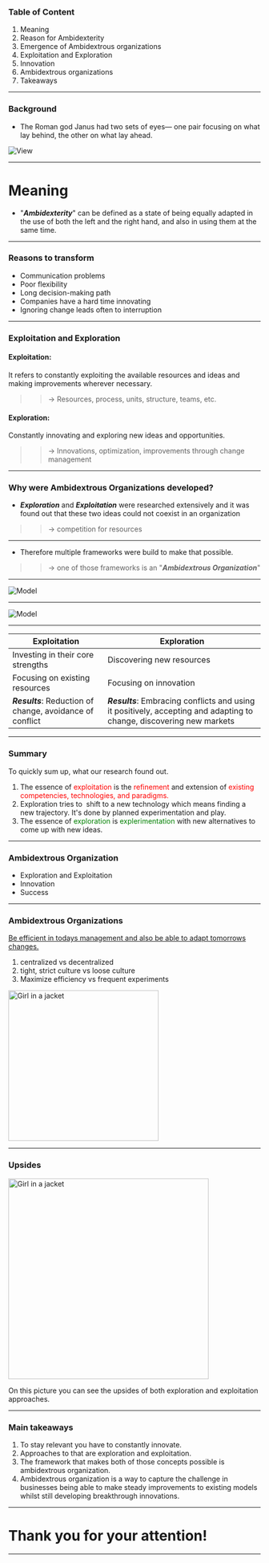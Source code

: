 <style type="text/css" rel="stylesheet">
* { color: ; 
    /background-image: url("Background.jpg");
    border-collapse: ;
}
</style>

### Table of Content
1. Meaning
1. Reason for Ambidexterity
1. Emergence of Ambidextrous organizations    
1. Exploitation and Exploration
1. Innovation
1. Ambidextrous organizations
1. Takeaways

---

### Background
* The Roman god Janus had two sets of eyes— one pair focusing on what lay behind, the other on what lay ahead. 

![View](AmbidextriousView2.0.JPG)

---
# Meaning
* &#34;***Ambidexterity***&#34; can be defined as a state of being equally adapted in the use of both the left and the right hand, and also in using them at the same time. 

---

### Reasons to transform 
* Communication problems
* Poor flexibility
* Long decision-making path
* Companies have a hard time innovating
* Ignoring change leads often to interruption

---

### Exploitation and Exploration 
#### Exploitation: 
It refers to constantly exploiting the available resources and ideas and making improvements wherever necessary. 
>> &rarr; Resources, process, units, structure, teams, etc.
#### Exploration: 
Constantly innovating and exploring new ideas and opportunities. 
 >> &rarr; Innovations, optimization, improvements through change management 
 
---

### Why were Ambidextrous Organizations developed?

- ***Exploration*** and ***Exploitation*** were researched extensively and it was found out that these two ideas could not coexist in an organization
>> &rarr; competition for resources
---

- Therefore multiple frameworks were build to make that possible.
>> &rarr; one of those frameworks is an "***Ambidextrous Organization***"

---

![Model](Exploreandexploit1.png)

---


![Model](Exploreandexploit.png)

---

Exploitation | Exploration 
---| --- |
Investing in their core strengths | Discovering new resources |
Focusing on existing resources| Focusing on innovation |
***Results***: Reduction of change, avoidance of conflict | ***Results***: Embracing conflicts and using it positively, accepting and adapting to change, discovering new markets  | 

---

### Summary
To quickly sum up, what our research found out.
1. The essence of <html> <body> <font color="red">exploitation </font> </body> </html> is the <html> <body> <font color="red">refinement </font> </body> </html> and extension of <html> <body> <font color="red">existing competencies, technologies, and paradigms. </font> </body> </html>
2. Exploration tries to  shift to a new technology which means finding a new trajectory. It's done by planned experimentation and play.
3. The essence of <html> <body> <font color="green">exploration </font> </body> </html>is <html> <body> <font color="green">explerimentation </font> </body> </html> with new alternatives to come up with new ideas.

---
### Ambidextrous Organization

- Exploration and Exploitation 
- Innovation
- Success

---

### Ambidextrous Organizations

[Be efficient in todays management and also be able to adapt tomorrows changes.](https://app.animaker.com/previewslides/WHFtBJYZHFcUj3qD)

1. centralized vs decentralized
2. tight, strict culture vs loose culture
3. Maximize efficiency vs frequent experiments

<html> <body> <img src="IMG_0318.jpg" alt="Girl in a jacket" height="300"> </body> </html>

---

### Upsides
<html> <body> <img src="IMG_0316.jpg" alt="Girl in a jacket" height="400"> </body> </html>

On this picture you can see the upsides of both exploration and exploitation approaches.

----
### Main takeaways

1. To stay relevant you have to constantly innovate. 
2. Approaches to that are exploration and exploitation. 
3. The framework that makes both of those concepts possible is ambidextrous organization.
4. Ambidextrous organization is a way to capture the challenge in businesses being able to make steady improvements to existing models whilst still developing breakthrough innovations.

---

# Thank you for your attention!

---

